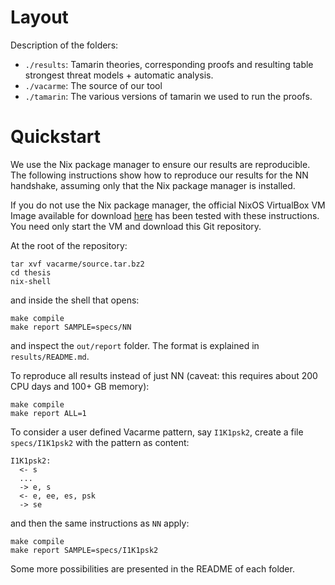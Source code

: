 # Layout

Description of the folders:
* `./results`: Tamarin theories, corresponding proofs and resulting table strongest threat models + automatic analysis.
* `./vacarme`: The source of our tool
* `./tamarin`: The various versions of tamarin we used to run the proofs.

# Quickstart

We use the Nix package manager to ensure our results are reproducible. The following instructions show how to reproduce our results for the NN handshake, assuming only that the Nix package manager is installed. 

If you do not use the Nix package manager, the official NixOS VirtualBox VM Image available for download [here](https://releases.nixos.org/nixos/19.09/nixos-19.09.2008.ea553d8c67c/nixos-19.09.2008.ea553d8c67c-x86_64-linux.ova) has been tested with these instructions. You need only start the VM and download this Git repository. 

At the root of  the repository:

```
tar xvf vacarme/source.tar.bz2
cd thesis
nix-shell
```
and inside the shell that opens:
```
make compile
make report SAMPLE=specs/NN
```
and inspect the `out/report` folder. The format is explained in `results/README.md`.

To reproduce all results instead of just NN (caveat: this requires about 200 CPU days and 100+ GB memory):
```
make compile
make report ALL=1
```

To consider a user defined Vacarme pattern, say `I1K1psk2`, create a file `specs/I1K1psk2` with the pattern as content:
```
I1K1psk2:
  <- s
  ...
  -> e, s
  <- e, ee, es, psk
  -> se
```
and then the same instructions as `NN` apply:
```
make compile
make report SAMPLE=specs/I1K1psk2
```

Some more possibilities are presented in the README of each folder.
